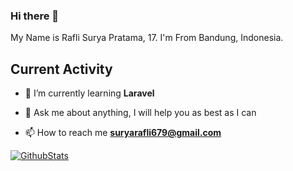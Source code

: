 ### Hi there 👋

My Name is Rafli Surya Pratama, 17. I'm From Bandung, Indonesia.

## Current Activity

<!-- - 🔭 I’m currently working as Freelancer -->

- 🌱 I’m currently learning **Laravel**

- 💬 Ask me about anything, I will help you as best as I can

- 📫 How to reach me **suryarafli679@gmail.com**

<!-- ## Status -->

[![GithubStats](https://github-readme-stats.vercel.app/api?username=rsurya99&show_icons=true&theme=tokyonight)](https://github.com/rsurya99)

<!-- [![rsurya99's wakatime stats](https://github-readme-stats.vercel.app/api/wakatime?username=rsurya99&theme=tokyonight&layout=compact)](https://wakatime.com/@rsurya99) -->
